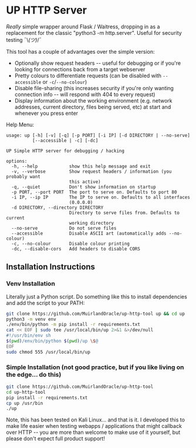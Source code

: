 # UP HTTP Server

*Really* simple wrapper around Flask / Waitress, dropping in as a replacement for the classic "python3 -m http.server". Useful for security testing ¯\\_(ツ)_/¯

This tool has a couple of advantages over the simple version:
* Optionally show request headers -- useful for debugging or if you're looking for connections back from a target webserver
* Pretty colours to differentiate requests (can be disabled with `--accessible` or `-c`/`--no-colour`)
* Disable file-sharing (this increases security if you're only wanting connection info -- will respond with 404 to every request)
* Display information about the working environment (e.g. network addresses, current directory, files being served, etc) at start and whenever you press enter

Help Menu:
```
usage: up [-h] [-v] [-q] [-p PORT] [-i IP] [-d DIRECTORY | --no-serve]
          [--accessible | -c] [-dc]

UP Simple HTTP server for debugging / hacking

options:
  -h, --help            show this help message and exit
  -v, --verbose         Show request headers / information (you probably want
                        this active)
  -q, --quiet           Don't show information on startup
  -p PORT, --port PORT  The port to serve on. Defaults to port 80
  -i IP, --ip IP        The IP to serve on. Defaults to all interfaces
                        (0.0.0.0)
  -d DIRECTORY, --directory DIRECTORY
                        Directory to serve files from. Defaults to current
                        working directory
  --no-serve            Do not serve files
  --accessible          Disable ASCII art (automatically adds --no-colour)
  -c, --no-colour       Disable colour printing
  -dc, --disable-cors   Add headers to disable CORS
```

## Installation Instructions

### Venv Installation

Literally just a Python script. Do something like this to install dependencies and add the script to your PATH:
```bash
git clone https://github.com/MuirlandOracle/up-http-tool up && cd up
python3 -m venv env
./env/bin/python -m pip install -r requirements.txt
cat << EOF | sudo tee /usr/local/bin/up 2>&1 &>/dev/null
#!/usr/bin/env sh
$(pwd)/env/bin/python $(pwd)/up \$@
EOF
sudo chmod 555 /usr/local/bin/up
```

### Simple Installation (not good practice, but if you like living on the edge... do this)
```bash
git clone https://github.com/MuirlandOracle/up-http-tool
cd up-http-tool
pip install -r requirements.txt
cp up /usr/bin
./up
```

Note, this has been tested on Kali Linux... and that is it. I developed this to make life easier when testing webapps / applications that might callback over HTTP -- you are more than welcome to make use of it yourself, but please don't expect full product support!
